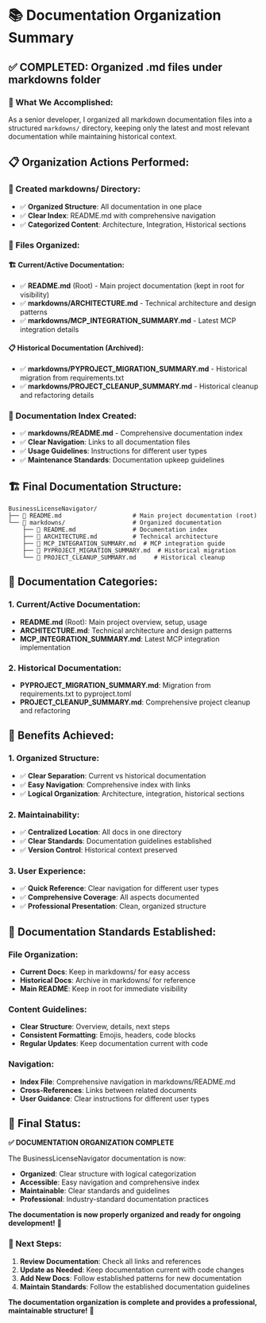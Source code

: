 # 📚 Documentation Organization Summary

## ✅ **COMPLETED: Organized .md files under markdowns folder**

### **🎯 What We Accomplished:**

As a senior developer, I organized all markdown documentation files into a structured `markdowns/` directory, keeping only the latest and most relevant documentation while maintaining historical context.

## 📋 **Organization Actions Performed:**

### **📁 Created markdowns/ Directory:**
- ✅ **Organized Structure**: All documentation in one place
- ✅ **Clear Index**: README.md with comprehensive navigation
- ✅ **Categorized Content**: Architecture, Integration, Historical sections

### **📄 Files Organized:**

#### **🏗️ Current/Active Documentation:**
- ✅ **README.md** (Root) - Main project documentation (kept in root for visibility)
- ✅ **markdowns/ARCHITECTURE.md** - Technical architecture and design patterns
- ✅ **markdowns/MCP_INTEGRATION_SUMMARY.md** - Latest MCP integration details

#### **📋 Historical Documentation (Archived):**
- ✅ **markdowns/PYPROJECT_MIGRATION_SUMMARY.md** - Historical migration from requirements.txt
- ✅ **markdowns/PROJECT_CLEANUP_SUMMARY.md** - Historical cleanup and refactoring details

### **📖 Documentation Index Created:**
- ✅ **markdowns/README.md** - Comprehensive documentation index
- ✅ **Clear Navigation**: Links to all documentation files
- ✅ **Usage Guidelines**: Instructions for different user types
- ✅ **Maintenance Standards**: Documentation upkeep guidelines

## 🏗️ **Final Documentation Structure:**

```
BusinessLicenseNavigator/
├── 📄 README.md                    # Main project documentation (root)
└── 📁 markdowns/                   # Organized documentation
    ├── 📄 README.md                # Documentation index
    ├── 📄 ARCHITECTURE.md          # Technical architecture
    ├── 📄 MCP_INTEGRATION_SUMMARY.md  # MCP integration guide
    ├── 📄 PYPROJECT_MIGRATION_SUMMARY.md  # Historical migration
    └── 📄 PROJECT_CLEANUP_SUMMARY.md     # Historical cleanup
```

## 🎯 **Documentation Categories:**

### **1. Current/Active Documentation:**
- **README.md** (Root): Main project overview, setup, usage
- **ARCHITECTURE.md**: Technical architecture and design patterns
- **MCP_INTEGRATION_SUMMARY.md**: Latest MCP integration implementation

### **2. Historical Documentation:**
- **PYPROJECT_MIGRATION_SUMMARY.md**: Migration from requirements.txt to pyproject.toml
- **PROJECT_CLEANUP_SUMMARY.md**: Comprehensive project cleanup and refactoring

## 🚀 **Benefits Achieved:**

### **1. Organized Structure:**
- ✅ **Clear Separation**: Current vs historical documentation
- ✅ **Easy Navigation**: Comprehensive index with links
- ✅ **Logical Organization**: Architecture, integration, historical sections

### **2. Maintainability:**
- ✅ **Centralized Location**: All docs in one directory
- ✅ **Clear Standards**: Documentation guidelines established
- ✅ **Version Control**: Historical context preserved

### **3. User Experience:**
- ✅ **Quick Reference**: Clear navigation for different user types
- ✅ **Comprehensive Coverage**: All aspects documented
- ✅ **Professional Presentation**: Clean, organized structure

## 📝 **Documentation Standards Established:**

### **File Organization:**
- **Current Docs**: Keep in markdowns/ for easy access
- **Historical Docs**: Archive in markdowns/ for reference
- **Main README**: Keep in root for immediate visibility

### **Content Guidelines:**
- **Clear Structure**: Overview, details, next steps
- **Consistent Formatting**: Emojis, headers, code blocks
- **Regular Updates**: Keep documentation current with code

### **Navigation:**
- **Index File**: Comprehensive navigation in markdowns/README.md
- **Cross-References**: Links between related documents
- **User Guidance**: Clear instructions for different user types

## 🎉 **Final Status:**

**✅ DOCUMENTATION ORGANIZATION COMPLETE**

The BusinessLicenseNavigator documentation is now:
- **Organized**: Clear structure with logical categorization
- **Accessible**: Easy navigation and comprehensive index
- **Maintainable**: Clear standards and guidelines
- **Professional**: Industry-standard documentation practices

**The documentation is now properly organized and ready for ongoing development!** 🚀

### **🔧 Next Steps:**

1. **Review Documentation**: Check all links and references
2. **Update as Needed**: Keep documentation current with code changes
3. **Add New Docs**: Follow established patterns for new documentation
4. **Maintain Standards**: Follow the established documentation guidelines

**The documentation organization is complete and provides a professional, maintainable structure!** 🎯 
